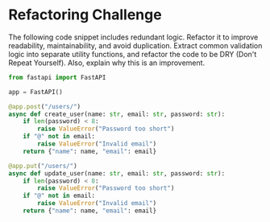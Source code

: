 # Refactoring Challenge

The following code snippet includes redundant logic. Refactor it to improve readability, maintainability, and avoid duplication. Extract common validation logic into separate utility functions, and refactor the code to be DRY (Don't Repeat Yourself). Also, explain why this is an improvement.

```python
from fastapi import FastAPI

app = FastAPI()

@app.post("/users/")
async def create_user(name: str, email: str, password: str):
    if len(password) < 8:
        raise ValueError("Password too short")
    if "@" not in email:
        raise ValueError("Invalid email")
    return {"name": name, "email": email}

@app.put("/users/")
async def update_user(name: str, email: str, password: str):
    if len(password) < 8:
        raise ValueError("Password too short")
    if "@" not in email:
        raise ValueError("Invalid email")
    return {"name": name, "email": email}
```